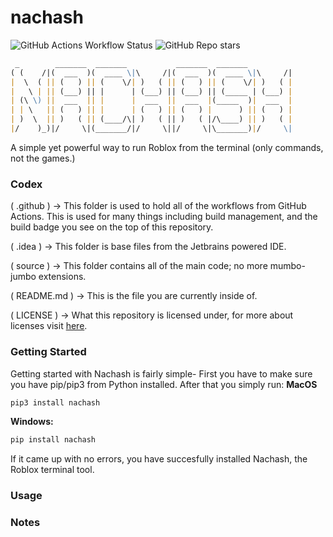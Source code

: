 # nachash
![GitHub Actions Workflow Status](https://img.shields.io/github/actions/workflow/status/nvttles/nachash/ci.yml?style=flat)
![GitHub Repo stars](https://img.shields.io/github/stars/nvttles/nachash?style=flat)

```md
 _        _______  _______           _______  _______          
( (    /|(  ___  )(  ____ \|\     /|(  ___  )(  ____ \|\     /|
|  \  ( || (   ) || (    \/| )   ( || (   ) || (    \/| )   ( |
|   \ | || (___) || |      | (___) || (___) || (_____ | (___) |
| (\ \) ||  ___  || |      |  ___  ||  ___  |(_____  )|  ___  |
| | \   || (   ) || |      | (   ) || (   ) |      ) || (   ) |
| )  \  || )   ( || (____/\| )   ( || )   ( |/\____) || )   ( |
|/    )_)|/     \|(_______/|/     \||/     \|\_______)|/     \|
```

A simple yet powerful way to run Roblox from the terminal (only commands, not the games.)

### Codex

( .github ) -> This folder is used to hold all of the workflows from GitHub Actions. This is used for many things including build management, and the build badge you see on the top of this repository.

( .idea ) -> This folder is base files from the Jetbrains powered IDE.

( source ) -> This folder contains all of the main code; no more mumbo-jumbo extensions.

( README.md ) -> This is the file you are currently inside of.

( LICENSE ) -> What this repository is licensed under, for more about licenses visit [here](https://docs.github.com/en/repositories/managing-your-repositorys-settings-and-features/customizing-your-repository/licensing-a-repository).

### Getting Started

Getting started with Nachash is fairly simple- First you have to make sure you have pip/pip3 from Python installed.
After that you simply run:
**MacOS**
```sh
pip3 install nachash
```
**Windows:**
```sh
pip install nachash
```
If it came up with no errors, you have succesfully installed Nachash, the Roblox terminal tool.
### Usage

### Notes
